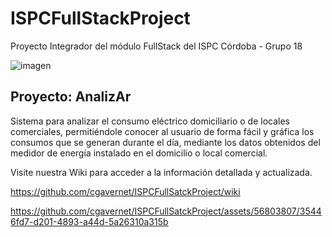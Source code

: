 # ISPCFullStackProject
Proyecto Integrador del módulo FullStack del ISPC Córdoba - Grupo 18

![imagen](https://user-images.githubusercontent.com/56803807/194679215-db0648c9-f44e-48c3-af4c-53d5bc8cd8f0.png)

## Proyecto: AnalizAr

Sistema para analizar el consumo eléctrico domiciliario o de locales comerciales, permitiéndole conocer al usuario de forma fácil y gráfica los consumos que se generan 
durante el día, mediante los datos obtenidos del medidor de energía instalado en el domicilio o local comercial.

Visite nuestra Wiki para acceder a la información detallada y actualizada.

https://github.com/cgavernet/ISPCFullSatckProject/wiki



https://github.com/cgavernet/ISPCFullSatckProject/assets/56803807/35446fd7-d201-4893-a44d-5a26310a315b


